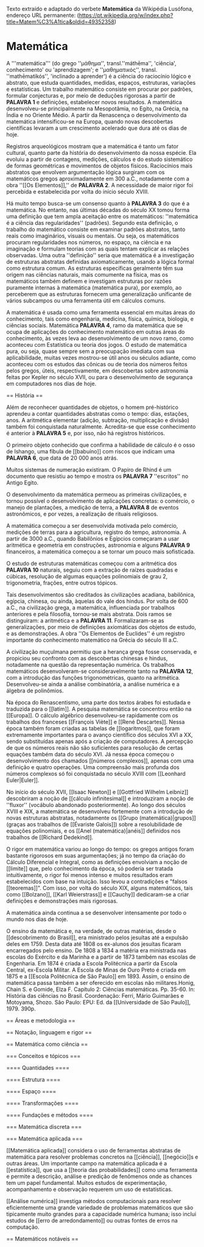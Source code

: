 Texto extraído e adaptado do verbete **Matemática** da Wikipédia Lusófona, endereço URL permanente:
    (https://pt.wikipedia.org/w/index.php?title=Matem%C3%A1tica&oldid=49352358)

# Matemática

A '''matemática''' (do grego ''μάθημα'', transl.''máthēma'', 'ciência', conhecimento' ou 'aprendizagem'; e ''μαθηματικός'', transl. ''mathēmatikós'',  'inclinado a aprender') é a ciência do raciocínio lógico e abstrato, que estuda quantidades, medidas, espaços, estruturas, variações e estatísticas. Um trabalho matemático consiste em procurar por padrões, formular conjecturas e, por meio de deduções rigorosas a partir de **PALAVRA 1** e definições, estabelecer novos resultados. A matemática desenvolveu-se principalmente na Mesopotâmia, no Egito, na Grécia, na Índia e no Oriente Médio. A partir da Renascença o desenvolvimento da matemática intensificou-se na Europa, quando novas descobertas científicas levaram a um crescimento acelerado que dura até os dias de hoje.

Registros arqueológicos mostram que a matemática é tanto um fator cultural, quanto parte da história do desenvolvimento da nossa espécie. Ela evoluiu a partir de contagens, medições, cálculos e do estudo sistemático de formas geométricas e movimentos de objetos físicos. Raciocínios mais abstratos que envolvem argumentação lógica surgiram com os matemáticos gregos aproximadamente em 300 a.C., notadamente com a obra ''[[Os Elementos]],'' de **PALAVRA 2**. A necessidade de maior rigor foi percebida e estabelecida por volta do início século XVIII.

Há muito tempo busca-se um consenso quanto à **PALAVRA 3** do que é a matemática. No entanto, nas últimas décadas do século XX tomou forma uma definição que tem ampla aceitação entre os matemáticos: ''matemática é a ciência das regularidades'' (padrões). Segundo esta definição, o trabalho do matemático consiste em examinar padrões abstratos, tanto reais como imaginários, visuais ou mentais. Ou seja, os matemáticos procuram regularidades nos números, no espaço, na ciência e na imaginação e formulam teorias com as quais tentam explicar as relações observadas. Uma outra ''definição'' seria que matemática é a investigação de estruturas abstratas definidas axiomaticamente, usando a lógica formal como estrutura comum. As estruturas específicas geralmente têm sua origem nas ciências naturais, mais comumente na física, mas os matemáticos também definem e investigam estruturas por razões puramente internas à matemática (matemática pura), por exemplo, ao perceberem que as estruturas fornecem uma generalização unificante de vários subcampos ou uma ferramenta útil em cálculos comuns.

A matemática é usada como uma ferramenta essencial em muitas áreas do conhecimento, tais como engenharia, medicina, física, química, biologia, e ciências sociais. Matemática **PALAVRA 4**, ramo da matemática que se ocupa de aplicações do conhecimento matemático em outras áreas do conhecimento, às vezes leva ao desenvolvimento de um novo ramo, como aconteceu com Estatística ou teoria dos jogos. O estudo de matemática pura, ou seja, quase sempre sem a preocupação imediata com sua aplicabilidade, muitas vezes mostrou-se útil anos ou séculos adiante, como aconteceu com os estudos das cônicas ou de teoria dos números feitos pelos gregos, úteis, respectivamente, em descobertas sobre astronomia feitas por Kepler no século XVII, ou para o desenvolvimento de segurança em computadores nos dias de hoje.

== História ==

Além de reconhecer quantidades de objetos, o homem pré-histórico aprendeu a contar quantidades abstratas como o tempo: dias, estações, anos. A aritmética elementar (adição, subtração, multiplicação e divisão) também foi conquistada naturalmente. Acredita-se que esse conhecimento é anterior à **PALAVRA 5** e, por isso, não há registros históricos.

O primeiro objeto conhecido que confirma a habilidade de cálculo é o osso de Ishango, uma fíbula de [[babuíno]] com riscos que indicam uma **PALAVRA 6**, que data de 20 000 anos atrás.

Muitos sistemas de numeração existiram. O Papiro de Rhind é um documento que resistiu ao tempo e mostra os **PALAVRA 7** ''escritos'' no Antigo Egito.

O desenvolvimento da matemática permeou as primeiras civilizações, e tornou possível o desenvolvimento de aplicações concretas: o comércio, o manejo de plantações, a medição de terra, a **PALAVRA 8** de eventos astronômicos, e por vezes, a realização de rituais religiosos.

A matemática começou a ser desenvolvida motivada pelo comércio, medições de terras para a agricultura, registro do tempo, astronomia. A partir de 3000 a.C., quando Babilônios e Egípcios começaram a usar aritmética e geometria em construções, astronomia e alguns **PALAVRA 9** financeiros, a matemática começou a se tornar um pouco mais sofisticada.

O estudo de estruturas matemáticas começou com a aritmética dos **PALAVRA 10** naturais, seguiu com a extração de raízes quadradas e cúbicas, resolução de algumas equações polinomiais de grau 2, trigonometria, frações, entre outros tópicos.

Tais desenvolvimentos são creditados às civilizações acadiana, babilônica, egípcia, chinesa, ou ainda, àquelas do vale dos hindus. Por volta de 600 a.C., na civilização grega, a matemática, influenciada por trabalhos anteriores e pela filosofia, tornou-se mais abstrata. Dois ramos se distinguiram: a aritmética e a **PALAVRA 11**. Formalizaram-se as generalizações, por meio de definições axiomáticas dos objetos de estudo, e as demonstrações. A obra ''Os Elementos de Euclides'' é um registro importante do conhecimento matemático na Grécia do século III a.C.

A civilização muçulmana permitiu que a herança grega fosse conservada, e propiciou seu confronto com as descobertas chinesas e hindus, notadamente na questão da representação numérica. Os trabalhos matemáticos desenvolveram-se consideravelmente tanto na **PALAVRA 12**, com a introdução das funções trigonométricas, quanto na aritmética. Desenvolveu-se ainda a análise combinatória, a análise numérica e a álgebra de polinômios.

Na época do Renascentismo, uma parte dos textos árabes foi estudada e traduzida para o [[latim]]. A pesquisa matemática se concentrou então na [[Europa]]. O cálculo algébrico desenvolveu-se rapidamente com os trabalhos dos franceses [[François Viète]] e [[René Descartes]]. Nessa época também foram criadas as tabelas de [[logaritmos]], que foram extremamente importantes para o avanço científico dos séculos XVI a XX, sendo substituídas apenas após a criação de computadores. A percepção de que os números reais não são suficientes para resolução de certas equações também data do século XVI. Já nessa época começou o desenvolvimento dos chamados [[números complexos]], apenas com uma definição e quatro operações. Uma compreensão mais profunda dos números complexos só foi conquistada no século XVIII com [[Leonhard Euler|Euler]].

No início do século XVII, [[Isaac Newton]] e [[Gottfried Wilhelm Leibniz]] descobriram a noção de [[cálculo infinitesimal]] e introduziram a noção de ''fluxor'' (vocábulo abandonado posteriormente). Ao longo dos séculos XVIII e XIX, a matemática se desenvolveu fortemente com a introdução de novas estruturas abstratas, notadamente os [[Grupo (matemática)|grupos]] (graças aos trabalhos de [[Évariste Galois]]) sobre a resolubilidade de equações polinomiais, e os [[Anel (matemática)|anéis]] definidos nos trabalhos de [[Richard Dedekind]].

O rigor em matemática variou ao longo do tempo: os gregos antigos foram bastante rigorosos em suas argumentações; já no tempo da criação do Cálculo Diferencial e Integral, como as definições envolviam a noção de [[limite]] que, pelo conhecimento da época, só poderia ser tratada intuitivamente, o rigor foi menos intenso e muitos resultados eram estabelecidos com base na intuição. Isso levou a contradições e "falsos [[teoremas]]". Com isso, por volta do século XIX, alguns matemáticos, tais como [[Bolzano]], [[Karl Weierstrass]] e [[Cauchy]] dedicaram-se a criar definições e demonstrações mais rigorosas.

A matemática ainda continua a se desenvolver intensamente por todo o mundo nos dias de hoje.

O ensino da matemática e, na verdade, de outras matérias, desde o [[descobrimento do Brasil]], era ministrado pelos jesuítas até a expulsão deles em 1759. Desta data até 1808 os ex-alunos dos jesuítas ficaram encarregados pelo ensino. De 1808 a 1834 a matéria era ministrada nas escolas do Exército e da Marinha e a partir de 1873 também nas escolas de Engenharia. Em 1874 é criada a Escola Politécnica a partir da Escola Central, ex-Escola Militar. A Escola de Minas de Ouro Preto é criada em 1875 e a [[Escola Politécnica de São Paulo]] em 1893. Assim, o ensino de matemática passa também a ser oferecido em escolas não militares.<ref name="múltipla">Honig, Chain S. e Gomide, Elza F. Capítulo 2: Ciências matemáticas. Pp. 35-60. In: História das ciências no Brasil. Coordenação: Ferri, Mário Guimarães e Motoyama, Shozo. São Paulo: EPU: Ed. da [[Universidade de São Paulo]], 1979. 390p.

== Áreas e metodologia ==


== Notação, linguagem e rigor ==

== Matemática como ciência ==

=== Conceitos e tópicos ===

==== Quantidades ====

==== Estrutura ====

==== Espaço ====

==== Transformações ====

==== Fundações e métodos ====

=== Matemática discreta ===

=== Matemática aplicada ===

[[Matemática aplicada]] considera o uso de ferramentas abstratas de matemática para resolver problemas concretos na [[ciência]], [[negócio]]s e outras áreas. Um importante campo na matemática aplicada é a [[estatística]], que usa a [[teoria das probabilidades]] como uma ferramenta e permite a descrição, análise e predição de fenômenos onde as chances tem um papel fundamental. Muitos estudos de experimentação, acompanhamento e observação requerem um uso de estatísticas.

[[Análise numérica]] investiga métodos computacionais para resolver eficientemente uma grande variedade de problemas matemáticos que são tipicamente muito grandes para a capacidade numérica humana; isso inclui estudos de [[erro de arredondamento]] ou outras fontes de erros na computação.

== Matemáticos notáveis ==
